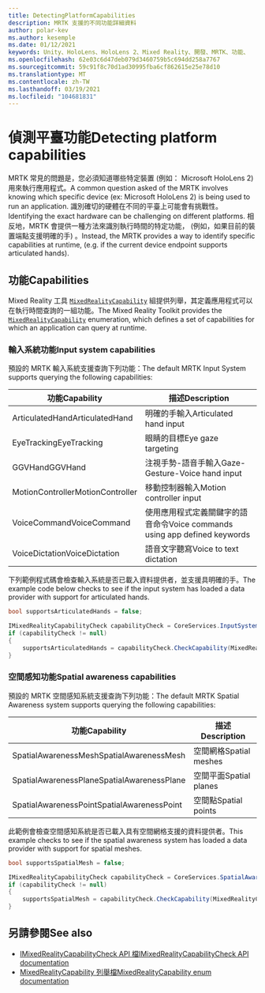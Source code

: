 ```yaml
---
title: DetectingPlatformCapabilities
description: MRTK 支援的不同功能詳細資料
author: polar-kev
ms.author: kesemple
ms.date: 01/12/2021
keywords: Unity、HoloLens、HoloLens 2、Mixed Reality、開發、MRTK、功能、
ms.openlocfilehash: 62e03c6d47deb079d3460759b5c694dd258a7767
ms.sourcegitcommit: 59c91f8c70d1ad30995fba6cf862615e25e78d10
ms.translationtype: MT
ms.contentlocale: zh-TW
ms.lasthandoff: 03/19/2021
ms.locfileid: "104681831"
---
```

# <a name="detecting-platform-capabilities"></a><span data-ttu-id="c9439-104">偵測平臺功能</span><span class="sxs-lookup"><span data-stu-id="c9439-104">Detecting platform capabilities</span></span>

<span data-ttu-id="c9439-105">MRTK 常見的問題是，您必須知道哪些特定裝置 (例如： Microsoft HoloLens 2) 用來執行應用程式。</span><span class="sxs-lookup"><span data-stu-id="c9439-105">A common question asked of the MRTK involves knowing which specific device (ex: Microsoft HoloLens 2) is being used to run an application.</span></span> <span data-ttu-id="c9439-106">識別確切的硬體在不同的平臺上可能會有挑戰性。</span><span class="sxs-lookup"><span data-stu-id="c9439-106">Identifying the exact hardware can be challenging on different platforms.</span></span> <span data-ttu-id="c9439-107">相反地，MRTK 會提供一種方法來識別執行時間的特定功能， (例如，如果目前的裝置端點支援明確的手) 。</span><span class="sxs-lookup"><span data-stu-id="c9439-107">Instead, the MRTK provides a way to identify specific capabilities at runtime, (e.g. if the current device endpoint supports articulated hands).</span></span>

## <a name="capabilities"></a><span data-ttu-id="c9439-108">功能</span><span class="sxs-lookup"><span data-stu-id="c9439-108">Capabilities</span></span>

<span data-ttu-id="c9439-109">Mixed Reality 工具 [`MixedRealityCapability`](xref:Microsoft.MixedReality.Toolkit.MixedRealityCapability) 組提供列舉，其定義應用程式可以在執行時間查詢的一組功能。</span><span class="sxs-lookup"><span data-stu-id="c9439-109">The Mixed Reality Toolkit provides the [`MixedRealityCapability`](xref:Microsoft.MixedReality.Toolkit.MixedRealityCapability) enumeration, which defines a set of capabilities for which an application can query at runtime.</span></span>

### <a name="input-system-capabilities"></a><span data-ttu-id="c9439-110">輸入系統功能</span><span class="sxs-lookup"><span data-stu-id="c9439-110">Input system capabilities</span></span>

<span data-ttu-id="c9439-111">預設的 MRTK 輸入系統支援查詢下列功能：</span><span class="sxs-lookup"><span data-stu-id="c9439-111">The default MRTK Input System supports querying the following capabilities:</span></span>

| <span data-ttu-id="c9439-112">功能</span><span class="sxs-lookup"><span data-stu-id="c9439-112">Capability</span></span> | <span data-ttu-id="c9439-113">描述</span><span class="sxs-lookup"><span data-stu-id="c9439-113">Description</span></span> |
|---|---|
| <span data-ttu-id="c9439-114">ArticulatedHand</span><span class="sxs-lookup"><span data-stu-id="c9439-114">ArticulatedHand</span></span> | <span data-ttu-id="c9439-115">明確的手輸入</span><span class="sxs-lookup"><span data-stu-id="c9439-115">Articulated hand input</span></span> |
| <span data-ttu-id="c9439-116">EyeTracking</span><span class="sxs-lookup"><span data-stu-id="c9439-116">EyeTracking</span></span> | <span data-ttu-id="c9439-117">眼睛的目標</span><span class="sxs-lookup"><span data-stu-id="c9439-117">Eye gaze targeting</span></span> |
| <span data-ttu-id="c9439-118">GGVHand</span><span class="sxs-lookup"><span data-stu-id="c9439-118">GGVHand</span></span> | <span data-ttu-id="c9439-119">注視手勢-語音手輸入</span><span class="sxs-lookup"><span data-stu-id="c9439-119">Gaze-Gesture-Voice hand input</span></span> |
| <span data-ttu-id="c9439-120">MotionController</span><span class="sxs-lookup"><span data-stu-id="c9439-120">MotionController</span></span> | <span data-ttu-id="c9439-121">移動控制器輸入</span><span class="sxs-lookup"><span data-stu-id="c9439-121">Motion controller input</span></span> |
| <span data-ttu-id="c9439-122">VoiceCommand</span><span class="sxs-lookup"><span data-stu-id="c9439-122">VoiceCommand</span></span> | <span data-ttu-id="c9439-123">使用應用程式定義關鍵字的語音命令</span><span class="sxs-lookup"><span data-stu-id="c9439-123">Voice commands using app defined keywords</span></span> |
| <span data-ttu-id="c9439-124">VoiceDictation</span><span class="sxs-lookup"><span data-stu-id="c9439-124">VoiceDictation</span></span> | <span data-ttu-id="c9439-125">語音文字聽寫</span><span class="sxs-lookup"><span data-stu-id="c9439-125">Voice to text dictation</span></span> |

<span data-ttu-id="c9439-126">下列範例程式碼會檢查輸入系統是否已載入資料提供者，並支援具明確的手。</span><span class="sxs-lookup"><span data-stu-id="c9439-126">The example code below checks to see if the input system has loaded a data provider with support for articulated hands.</span></span>

```c#
bool supportsArticulatedHands = false;

IMixedRealityCapabilityCheck capabilityCheck = CoreServices.InputSystem as IMixedRealityCapabilityCheck;
if (capabilityCheck != null)
{
    supportsArticulatedHands = capabilityCheck.CheckCapability(MixedRealityCapability.ArticulatedHand);
}
```

### <a name="spatial-awareness-capabilities"></a><span data-ttu-id="c9439-127">空間感知功能</span><span class="sxs-lookup"><span data-stu-id="c9439-127">Spatial awareness capabilities</span></span>

<span data-ttu-id="c9439-128">預設的 MRTK 空間感知系統支援查詢下列功能：</span><span class="sxs-lookup"><span data-stu-id="c9439-128">The default MRTK Spatial Awareness system supports querying the following capabilities:</span></span>

| <span data-ttu-id="c9439-129">功能</span><span class="sxs-lookup"><span data-stu-id="c9439-129">Capability</span></span> | <span data-ttu-id="c9439-130">描述</span><span class="sxs-lookup"><span data-stu-id="c9439-130">Description</span></span> |
|---|---|
| <span data-ttu-id="c9439-131">SpatialAwarenessMesh</span><span class="sxs-lookup"><span data-stu-id="c9439-131">SpatialAwarenessMesh</span></span> | <span data-ttu-id="c9439-132">空間網格</span><span class="sxs-lookup"><span data-stu-id="c9439-132">Spatial meshes</span></span> |
| <span data-ttu-id="c9439-133">SpatialAwarenessPlane</span><span class="sxs-lookup"><span data-stu-id="c9439-133">SpatialAwarenessPlane</span></span> | <span data-ttu-id="c9439-134">空間平面</span><span class="sxs-lookup"><span data-stu-id="c9439-134">Spatial planes</span></span> |
| <span data-ttu-id="c9439-135">SpatialAwarenessPoint</span><span class="sxs-lookup"><span data-stu-id="c9439-135">SpatialAwarenessPoint</span></span> | <span data-ttu-id="c9439-136">空間點</span><span class="sxs-lookup"><span data-stu-id="c9439-136">Spatial points</span></span> |

<span data-ttu-id="c9439-137">此範例會檢查空間感知系統是否已載入具有空間網格支援的資料提供者。</span><span class="sxs-lookup"><span data-stu-id="c9439-137">This example checks to see if the spatial awareness system has loaded a data provider with support for spatial meshes.</span></span>

```c#
bool supportsSpatialMesh = false;

IMixedRealityCapabilityCheck capabilityCheck = CoreServices.SpatialAwarenessSystem as IMixedRealityCapabilityCheck;
if (capabilityCheck != null)
{
    supportsSpatialMesh = capabilityCheck.CheckCapability(MixedRealityCapability.SpatialAwarenessMesh);
}
```

## <a name="see-also"></a><span data-ttu-id="c9439-138">另請參閱</span><span class="sxs-lookup"><span data-stu-id="c9439-138">See also</span></span>

- [<span data-ttu-id="c9439-139">IMixedRealityCapabilityCheck API 檔</span><span class="sxs-lookup"><span data-stu-id="c9439-139">IMixedRealityCapabilityCheck API documentation</span></span>](xref:Microsoft.MixedReality.Toolkit.IMixedRealityCapabilityCheck)
- [<span data-ttu-id="c9439-140">MixedRealityCapability 列舉檔</span><span class="sxs-lookup"><span data-stu-id="c9439-140">MixedRealityCapability enum documentation</span></span>](xref:Microsoft.MixedReality.Toolkit.MixedRealityCapability)
